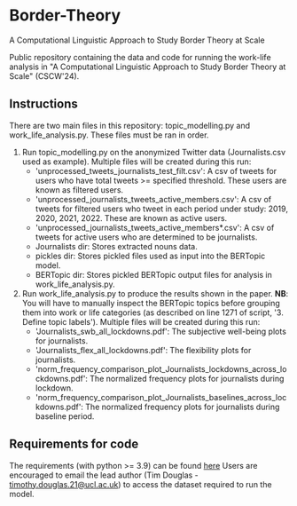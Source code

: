# Border-Theory
A Computational Linguistic Approach to Study Border Theory at Scale

Public repository containing the data and code for running the work-life analysis in "A Computational Linguistic Approach to Study Border Theory at Scale" (CSCW'24).

## Instructions
There are two main files in this repository: topic_modelling.py and work_life_analysis.py. These files must be ran in order.
1. Run topic_modelling.py on the anonymized Twitter data (Journalists.csv used as example). Multiple files will be created during this run:
    * 'unprocessed_tweets_journalists_test_filt.csv': A csv of tweets for users who
        have total tweets >= specified threshold. These users are known as filtered users.
    * 'unprocessed_journalists_tweets_active_members.csv': A csv of tweets for filtered users
        who tweet in each period under study: 2019, 2020, 2021, 2022. These are known as active users.
    * 'unprocessed_journalists_tweets_active_members*.csv': A csv of tweets for active users
        who are determined to be journalists.
    * Journalists dir: Stores extracted nouns data.
    * pickles dir: Stores pickled files used as input into the BERTopic model.
    * BERTopic dir: Stores pickled BERTopic output files for analysis in work_life_analysis.py.
2. Run work_life_analysis.py to produce the results shown in the paper. **NB**: You will have to manually inspect the BERTopic topics before grouping them into work or life categories (as described on line 1271 of script, '3. Define topic labels'). Multiple files will be created during this run:
    * 'Journalists_swb_all_lockdowns.pdf': The subjective well-being plots for journalists.
    * 'Journalists_flex_all_lockdowns.pdf': The flexibility plots for journalists.
    * 'norm_frequency_comparison_plot_Journalists_lockdowns_across_lockdowns.pdf': The normalized
        frequency plots for journalists during lockdown.
    * 'norm_frequency_comparison_plot_Journalists_baselines_across_lockdowns.pdf': The normalized
        frequency plots for journalists during baseline period.
## Requirements for code
The requirements (with python >= 3.9) can be found [here](https://github.com/TimDouglas28/Border-Theory/blob/main/requirements.txt)
Users are encouraged to email the lead author (Tim Douglas - timothy.douglas.21@ucl.ac.uk) to access the dataset required to run the model.
